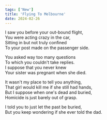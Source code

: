 ```yaml
---
tags: ['New']
title: 'Flying To Melbourne'
date: 2024-02-26
---
```


I saw you before your out-bound flight,  
You were acting crazy in the car,  
Sitting in but not truly confined  
To your post made on the passenger side.

You asked way too many questions  
To which you couldn't take replies.  
I suppose that you never knew  
Your sister was pregnant when she died.

It wasn't my place to tell you anything,  
That girl would kill me if she still had hands,  
But I suppose when one's dead and buried,  
Homicide is just barely out of grasp.

I told you to just let the past be buried,  
But you keep wondering if she ever told the dad.  
